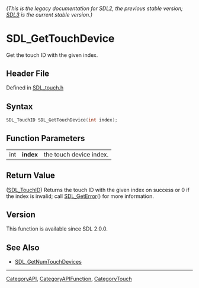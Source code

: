 ###### (This is the legacy documentation for SDL2, the previous stable version; [SDL3](https://wiki.libsdl.org/SDL3/) is the current stable version.)
# SDL_GetTouchDevice

Get the touch ID with the given index.

## Header File

Defined in [SDL_touch.h](https://github.com/libsdl-org/SDL/blob/SDL2/include/SDL_touch.h)

## Syntax

```c
SDL_TouchID SDL_GetTouchDevice(int index);
```

## Function Parameters

|     |           |                         |
| --- | --------- | ----------------------- |
| int | **index** | the touch device index. |

## Return Value

([SDL_TouchID](SDL_TouchID)) Returns the touch ID with the given index on
success or 0 if the index is invalid; call [SDL_GetError](SDL_GetError)()
for more information.

## Version

This function is available since SDL 2.0.0.

## See Also

- [SDL_GetNumTouchDevices](SDL_GetNumTouchDevices)

----
[CategoryAPI](CategoryAPI), [CategoryAPIFunction](CategoryAPIFunction), [CategoryTouch](CategoryTouch)

